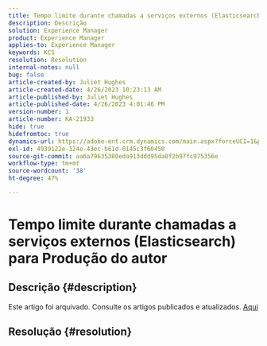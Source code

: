 ```yaml
---
title: Tempo limite durante chamadas a serviços externos (Elasticsearch) para Produção do autor
description: Descrição
solution: Experience Manager
product: Experience Manager
applies-to: Experience Manager
keywords: KCS
resolution: Resolution
internal-notes: null
bug: false
article-created-by: Juliet Hughes
article-created-date: 4/26/2023 10:23:13 AM
article-published-by: Juliet Hughes
article-published-date: 4/26/2023 4:01:46 PM
version-number: 1
article-number: KA-21933
hide: true
hidefromtoc: true
dynamics-url: https://adobe-ent.crm.dynamics.com/main.aspx?forceUCI=1&pagetype=entityrecord&etn=knowledgearticle&id=4c95f155-1ce4-ed11-a7c7-6045bd0061cb
exl-id: 4939122e-124e-43ec-b61d-0145c3f60450
source-git-commit: aa6a79635380eda913ddd95da0f2b97fc975356e
workflow-type: tm+mt
source-wordcount: '38'
ht-degree: 47%

---
```


# Tempo limite durante chamadas a serviços externos (Elasticsearch) para Produção do autor

## Descrição {#description}

Este artigo foi arquivado. Consulte os artigos publicados e atualizados. [Aqui](https://experienceleague.adobe.com/search.html?lang=pt-BR#sort=relevancy)

## Resolução {#resolution}
